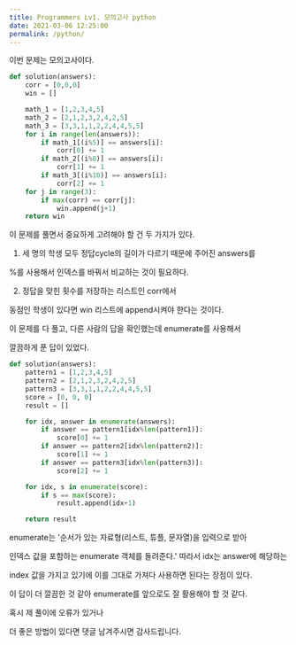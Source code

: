 ```yaml
---
title: Programmers Lv1. 모의고사 python
date: 2021-03-06 12:25:00
permalink: /python/
---
```


이번 문제는 모의고사이다.

~~~python
def solution(answers):
    corr = [0,0,0]
    win = []

    math_1 = [1,2,3,4,5]
    math_2 = [2,1,2,3,2,4,2,5]
    math_3 = [3,3,1,1,2,2,4,4,5,5]
    for i in range(len(answers)):
        if math_1[(i%5)] == answers[i]:
            corr[0] += 1
        if math_2[(i%8)] == answers[i]:
            corr[1] += 1
        if math_3[(i%10)] == answers[i]:
            corr[2] += 1
    for j in range(3):
        if max(corr) == corr[j]:
            win.append(j+1)
    return win
~~~
이 문제를 풀면서 중요하게 고려해야 할 건 두 가지가 있다.

1. 세 명의 학생 모두 정답cycle의 길이가 다르기 때문에 주어진 answers를

%를 사용해서 인덱스를 바꿔서 비교하는 것이 필요하다.

2. 정답을 맞힌 횟수를 저장하는 리스트인 corr에서

동점인 학생이 있다면 win 리스트에 append시켜야 한다는 것이다.

이 문제를 다 풀고, 다른 사람의 답을 확인했는데 enumerate를 사용해서

깔끔하게 푼 답이 있었다.

~~~python
def solution(answers):
    pattern1 = [1,2,3,4,5]
    pattern2 = [2,1,2,3,2,4,2,5]
    pattern3 = [3,3,1,1,2,2,4,4,5,5]
    score = [0, 0, 0]
    result = []

    for idx, answer in enumerate(answers):
        if answer == pattern1[idx%len(pattern1)]:
            score[0] += 1
        if answer == pattern2[idx%len(pattern2)]:
            score[1] += 1
        if answer == pattern3[idx%len(pattern3)]:
            score[2] += 1

    for idx, s in enumerate(score):
        if s == max(score):
            result.append(idx+1)

    return result
~~~

enumerate는 '순서가 있는 자료형(리스트, 튜플, 문자열)을 입력으로 받아

인덱스 값을 포함하는 enumerate 객체를 돌려준다.' 따라서 idx는 answer에 해당하는

index 값을 가지고 있기에 이를 그대로 가져다 사용하면 된다는 장점이 있다.

이 답이 더 깔끔한 것 같아 enumerate를 앞으로도 잘 활용해야 할 것 같다.

혹시 제 풀이에 오류가 있거나

더 좋은 방법이 있다면 댓글 남겨주시면 감사드립니다.
